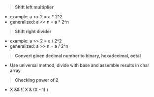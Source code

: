 > **Shift left multiplier**

-  example: a << 2 = a * 2^2
 - generalized: a << n = a * 2^n

> **Shift right divider**

-  example: a >> 2 = a / 2^2
 - generalized: a >> n = a / 2^n

> **Convert given decimal number to binary, hexadecimal, octal**

- Use universal method, divide with base and assemble results in char array

> **Checking power of 2**

- X && !( X & (X - 1) )

